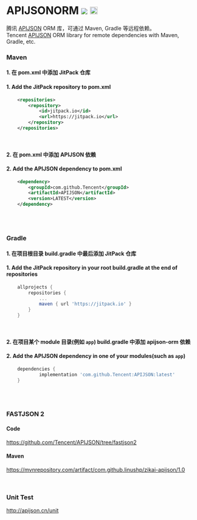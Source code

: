 # APIJSONORM  [![](https://jitpack.io/v/Tencent/APIJSON.svg)](https://jitpack.io/#Tencent/APIJSON) [<img src="https://devin.ai/assets/deepwiki-badge.png" alt="Ask DeepWiki.com" height="20"/>](https://deepwiki.com/Tencent/APIJSON)
腾讯 [APIJSON](https://github.com/Tencent/APIJSON) ORM 库，可通过 Maven, Gradle 等远程依赖。<br />
Tencent [APIJSON](https://github.com/Tencent/APIJSON) ORM library for remote dependencies with Maven, Gradle, etc.

### Maven
#### 1. 在 pom.xml 中添加 JitPack 仓库
#### 1. Add the JitPack repository to pom.xml
```xml
	<repositories>
		<repository>
		    <id>jitpack.io</id>
		    <url>https://jitpack.io</url>
		</repository>
	</repositories>
```
<br />

#### 2. 在 pom.xml 中添加 APIJSON 依赖
#### 2. Add the APIJSON dependency to pom.xml
```xml
	<dependency>
	    <groupId>com.github.Tencent</groupId>
	    <artifactId>APIJSON</artifactId>
	    <version>LATEST</version>
	</dependency>
```

<br />
<br />

### Gradle
#### 1. 在项目根目录 build.gradle 中最后添加 JitPack 仓库
#### 1. Add the JitPack repository in your root build.gradle at the end of repositories
```gradle
	allprojects {
		repositories {
			...
			maven { url 'https://jitpack.io' }
		}
	}
```
<br />

#### 2. 在项目某个 module 目录(例如 `app`) build.gradle 中添加 apijson-orm 依赖
#### 2. Add the APIJSON dependency in one of your modules(such as `app`)
```gradle
	dependencies {
	        implementation 'com.github.Tencent:APIJSON:latest'
	}
```

<br />
<br />

### FASTJSON 2
#### Code
https://github.com/Tencent/APIJSON/tree/fastjson2

#### Maven
https://mvnrepository.com/artifact/com.github.linushp/zikai-apijson/1.0

<br />

### Unit Test
http://apijson.cn/unit
